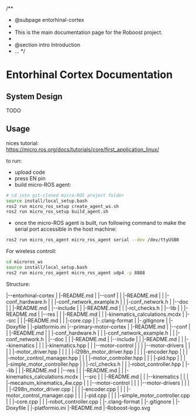 /**
 * @subpage entorhinal-cortex
 *
 * This is the main documentation page for the Roboost project.
 *
 * @section intro Introduction
 * ...
 */

# Entorhinal Cortex Documentation

## System Design

TODO

## Usage

nices tutorial:
https://micro.ros.org/docs/tutorials/core/first_application_linux/

to run:

- upload code
- press EN pin
- build micro-ROS agent:

```bash
# cd into git-cloned micro-ROS project folder
source install/local_setup.bash
ros2 run micro_ros_setup create_agent_ws.sh
ros2 run micro_ros_setup build_agent.sh
```

- once the micro-ROS agent is built, run following command to make the serial port accessible in the host machine:

```bash
ros2 run micro_ros_agent micro_ros_agent serial --dev /dev/ttyUSB0
```

For wireless controll:

```bash
cd microros_ws
source install/local_setup.bash
ros2 run micro_ros_agent micro_ros_agent udp4 -p 8888
```

Structure:

|--entorhinal-cortex
|  |-README.md
|  |--conf
|  |  |-README.md
|  |  |-conf_hardware.h
|  |  |-conf_network_example.h
|  |  |-conf_network.h
|  |--doc
|  |  |-README.md
|  |--include
|  |  |-README.md
|  |  |-rcl_checks.h
|  |--lib
|  |  |-README.md
|  |--res
|  |  |-README.md
|  |  |-kinematics_calculations.mcdx
|  |--src
|  |  |-README.md
|  |  |-core.cpp
|  |-.clang-format
|  |-.gitignore
|  |-Doxyfile
|  |-platformio.ini
|--primary-motor-cortex
|  |-README.md
|  |--conf
|  |  |-README.md
|  |  |-conf_hardware.h
|  |  |-conf_network_example.h
|  |  |-conf_network.h
|  |--doc
|  |  |-README.md
|  |--include
|  |  |-README.md
|  |  |--kinematics
|  |  |  |-kinematics.hpp
|  |  |--motor-control
|  |  |  |--motor-drivers
|  |  |  |  |-motor_driver.hpp
|  |  |  |  |-l298n_motor_driver.hpp
|  |  |  |-encoder.hpp
|  |  |  |-motor_control_manager.hpp
|  |  |  |-motor_controller.hpp
|  |  |  |-pid.hpp
|  |  |  |-simple_motor_controller.hpp
|  |  |-rcl_checks.h
|  |  |-robot_controller.hpp
|  |--lib
|  |  |-README.md
|  |--res
|  |  |-README.md
|  |  |-kinematics_calculations.mcdx
|  |--src
|  |  |-README.md
|  |  |--kinematics
|  |  |  |-mecanum_kinematics_4w.cpp
|  |  |--motor-control
|  |  |  |--motor-drivers
|  |  |  |  |-l298n_motor_driver.cpp
|  |  |  |-encoder.cpp
|  |  |  |-motor_control_manager.cpp
|  |  |  |-pid.cpp
|  |  |  |-simple_motor_controller.cpp
|  |  |-core.cpp
|  |  |-robot_controller.cpp
|  |-.clang-format
|  |-.gitignore
|  |-Doxyfile
|  |-platformio.ini
|-README.md
|-Roboost-logo.svg